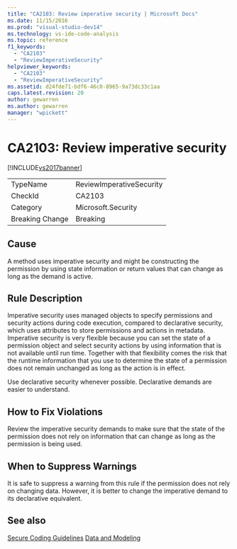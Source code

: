 ```yaml
---
title: "CA2103: Review imperative security | Microsoft Docs"
ms.date: 11/15/2016
ms.prod: "visual-studio-dev14"
ms.technology: vs-ide-code-analysis
ms.topic: reference
f1_keywords:
  - "CA2103"
  - "ReviewImperativeSecurity"
helpviewer_keywords:
  - "CA2103"
  - "ReviewImperativeSecurity"
ms.assetid: d24fde71-bdf6-46c0-8965-9a73dc33c1aa
caps.latest.revision: 20
author: gewarren
ms.author: gewarren
manager: "wpickett"
---
```

# CA2103: Review imperative security
[!INCLUDE[vs2017banner](../includes/vs2017banner.md)]

|||
|-|-|
|TypeName|ReviewImperativeSecurity|
|CheckId|CA2103|
|Category|Microsoft.Security|
|Breaking Change|Breaking|

## Cause
 A method uses imperative security and might be constructing the permission by using state information or return values that can change as long as the demand is active.

## Rule Description
 Imperative security uses managed objects to specify permissions and security actions during code execution, compared to declarative security, which uses attributes to store permissions and actions in metadata. Imperative security is very flexible because you can set the state of a permission object and select security actions by using information that is not available until run time. Together with that flexibility comes the risk that the runtime information that you use to determine the state of a permission does not remain unchanged as long as the action is in effect.

 Use declarative security whenever possible. Declarative demands are easier to understand.

## How to Fix Violations
 Review the imperative security demands to make sure that the state of the permission does not rely on information that can change as long as the permission is being used.

## When to Suppress Warnings
 It is safe to suppress a warning from this rule if the permission does not rely on changing data. However, it is better to change the imperative demand to its declarative equivalent.

## See also
 [Secure Coding Guidelines](https://msdn.microsoft.com/library/4f882d94-262b-4494-b0a6-ba9ba1f5f177)
 [Data and Modeling](https://msdn.microsoft.com/library/8c37635d-e2c1-4b64-a258-61d9e87405e6)
